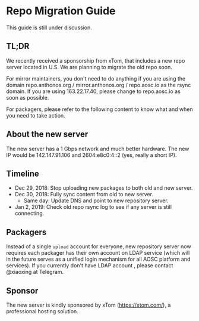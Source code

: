 <!-- TITLE: Migration Guide -->
<!-- SUBTITLE: A quick summary of repo migration -->

# Repo Migration Guide
This guide is still under discussion.

## TL;DR
We recently received a sponsorship from xTom, that includes a new repo server located in U.S. We are planning to migrate the old repo soon.

For mirror maintainers, you don't need to do anything if you are using the domain repo.anthonos.org / mirror.anthonos.org / repo.aosc.io as the rsync domain. If you are using 163.22.17.40, please change to repo.aosc.io as soon as possible.

For packagers, please refer to the following content to know what and when you need to take action.

## About the new server
The new server has a 1 Gbps network and much better hardware. The new IP would be 142.147.91.106 and 2604:e8c0:4::2 (yes, really a short IP).

## Timeline
- Dec 29, 2018: Stop uploading new packages to both old and new server.
- Dec 30, 2018: Fully sync content from old to new server.
   - Same day: Update DNS and point to new repository server.
- Jan 2, 2019: Check old repo rsync log to see if any server is still connecting. 


## Packagers
Instead of a single `upload` account for everyone, new repository server now requires each packager has their own account on LDAP service (which will in the future serves as a unified login mechanism for all AOSC platform and services). If you currently don't have LDAP account , please contact @xiaoxing at Telegram.

## Sponsor
The new server is kindly sponsored by xTom (https://xtom.com/), a professional hosting solution.